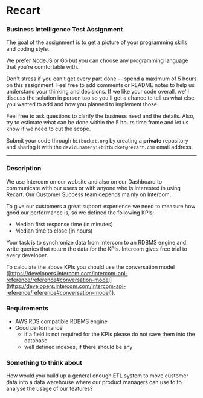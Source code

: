 # Recart 

### Business Intelligence Test Assignment

The goal of the assignment is to get a picture of your programming skills and coding style.

We prefer NodeJS or Go but you can choose any programming language that you're comfortable with.

Don't stress if you can't get every part done -- spend a maximum of 5 hours on this assignment. Feel free to add comments or README notes to help us understand your thinking and decisions. If we like your code overall, we'll discuss the solution in person too so you'll get a chance to tell us what else you wanted to add and how you planned to implement those.

Feel free to ask questions to clarify the business need and the details. Also, try to estimate what can be done within the 5 hours time frame and let us know if we need to cut the scope.

Submit your code through `bitbucket.org` by creating a **private** repository and sharing it with the `david.namenyi+bitbucket@recart.com` email address.

---

### Description

We use Intercom on our website and also on our Dashboard to communicate with our users or with anyone who is interested in using Recart. Our Customer Success team depends mainly on Intercom.

To give our customers a great support experience we need to measure how good our performance is, so we defined the following KPIs:

- Median first response time (in minutes)
- Median time to close (in hours)

Your task is to synchronize data from Intercom to an RDBMS engine and write queries that return the data for the KPIs. Intercom gives free trial to every developer.

To calculate the above KPIs you should use the conversation model ([https://developers.intercom.com/intercom-api-reference/reference#conversation-model](https://developers.intercom.com/intercom-api-reference/reference#conversation-model)).

### Requirements

- AWS RDS compatible RDBMS engine
- Good performance
    - if a field is not required for the KPIs please do not save them into the database
    - well defined indexes, if there should be any

### Something to think about

How would you build up a general enough ETL system to move customer data into a data warehouse where our product managers can use to to analyse the usage of our features?
